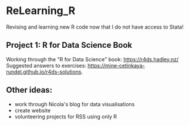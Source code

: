 # ReLearning_R
Revising and learning new R code now that I do not have access to Stata!

## Project 1: R for Data Science Book
Working through the "R for Data Science" book: https://r4ds.hadley.nz/
Suggested answers to exercises: https://mine-cetinkaya-rundel.github.io/r4ds-solutions.


## Other ideas:
- work through Nicola's blog for data visualisations
- create website
- volunteering projects for RSS using only R
